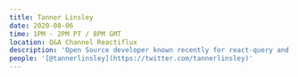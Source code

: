 ```yaml
---
title: Tanner Linsley
date: 2020-08-06
time: 1PM - 2PM PT / 8PM GMT
location: Q&A Channel Reactiflux
description: 'Open Source developer known recently for react-query and react-virtual, and many other open source libraries.'
people: '[@tannerlinsley](https://twitter.com/tannerlinsley)'
---
```

